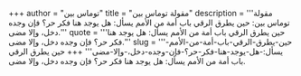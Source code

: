 +++
author = "توماس بين"
title = "مقولة توماس بين"
description = '''مقولة توماس بين: حين يطرق الرقي باب أمة من الأمم يسأل: هل يوجد هنا فكر حر؟ فإن وجده دخل، وإلا مضى.'''
quote = '''حين يطرق الرقي باب أمة من الأمم يسأل: هل يوجد هنا فكر حر؟ فإن وجده دخل، وإلا مضى.'''
slug = '''حين-يطرق-الرقي-باب-أمة-من-الأمم-يسأل:-هل-يوجد-هنا-فكر-حر؟-فإن-وجده-دخل،-وإلا-مضى'''
+++
حين يطرق الرقي باب أمة من الأمم يسأل: هل يوجد هنا فكر حر؟ فإن وجده دخل، وإلا مضى.
